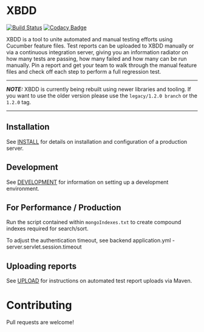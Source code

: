 # XBDD

[![Build Status](https://travis-ci.org/orionhealth/XBDD.svg?branch=master)](https://travis-ci.org/orionhealth/XBDD)
[![Codacy Badge](https://api.codacy.com/project/badge/Grade/e4e302179ece414aba739157ff82c222)](https://www.codacy.com/app/orionhealth/XBDD)

XBDD is a tool to unite automated and manual testing efforts using Cucumber feature files. Test reports can be uploaded to XBDD manually or via a continuous integration server, giving you an information radiator on how many tests are passing, how many failed and how many can be run manually. Pin a report and get your team to walk through the manual feature files and check off each step to perform a full regression test.

---

**_NOTE:_** XBDD is currently being rebuilt using newer libraries and tooling. If you want to use the older version please use the `legacy/1.2.0 branch` or the `1.2.0` tag.

---

## Installation

See [INSTALL](/docs/INSTALL.md) for details on installation and configuration of a production server.

## Development

See [DEVELOPMENT](/docs/DEVELOPMENT.md) for information on setting up a development environment.

## For Performance / Production

Run the script contained within `mongoIndexes.txt` to create compound indexes required for search/sort.

To adjust the authentication timeout, see backend application.yml - server.servlet.session.timeout

## Uploading reports

See [UPLOAD](/docs/UPLOAD.md) for instructions on automated test report uploads via Maven. 

# Contributing

Pull requests are welcome!
